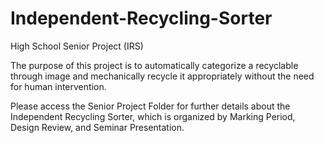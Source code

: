 # Independent-Recycling-Sorter
High School Senior Project (IRS)

The purpose of this project is to automatically categorize a recyclable through image and mechanically recycle it appropriately without the need for human intervention.

Please access the Senior Project Folder for further details about the Independent Recycling Sorter, which is organized by Marking Period, Design Review, and Seminar Presentation.
